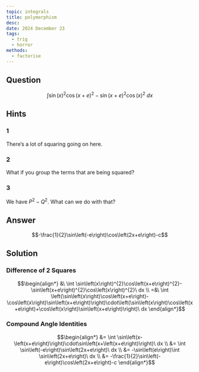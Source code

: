 ```yaml
---
topic: integrals
title: polymorphism
desc: 
date: 2024 December 23
tags:
  - trig
  - horror
methods:
  - factorise
---
```



## Question
```math
\int \sin\left(x\right)^{2}\cos\left(x+e\right)^{2}-\sin\left(x+e\right)^{2}\cos\left(x\right)^{2}\ dx
```


## Hints

### 1
There’s a lot of squaring going on here.

### 2
What if you group the terms that are being squared?

### 3
We have $P^2 - Q^2$. What can we do with that?


## Answer
```math
-\frac{1}{2}\sin\left(-e\right)\cos\left(2x+e\right)-c
```


## Solution

### Difference of 2 Squares
```math
\begin{align*}
  &\ \int \sin\left(x\right)^{2}\cos\left(x+e\right)^{2}-\sin\left(x+e\right)^{2}\cos\left(x\right)^{2}\ dx
  \\ =&\ \int \left(\sin\left(x\right)\cos\left(x+e\right)-\cos\left(x\right)\sin\left(x+e\right)\right)\cdot\left(\sin\left(x\right)\cos\left(x+e\right)+\cos\left(x\right)\sin\left(x+e\right)\right)\ dx
\end{align*}
```

### Compound Angle Identities
```math
\begin{align*}
  &= \int \sin\left(x-\left(x+e\right)\right)\cdot\sin\left(x+\left(x+e\right)\right)\ dx
  \\ &= \int \sin\left(-e\right)\sin\left(2x+e\right)\ dx
  \\ &= -\sin\left(e\right)\int \sin\left(2x+e\right)\ dx
  \\ &= -\frac{1}{2}\sin\left(-e\right)\cos\left(2x+e\right)-c
\end{align*}
```
